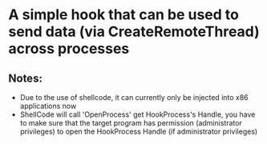 # A simple hook that can be used to send data (via CreateRemoteThread) across processes
## Notes:
- Due to the use of shellcode, it can currently only be injected into x86 applications now
- ShellCode will call 'OpenProcess' get HookProcess's Handle, you have to make sure that the target program has permission (administrator privileges) to open the HookProcess Handle (if administrator privileges)
